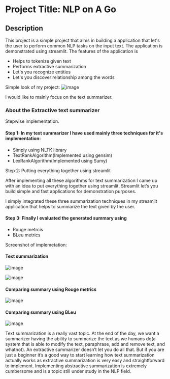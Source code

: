 # Project Title: NLP on A Go 

## Description
This project is a simple project that aims in building a application that let's the user to perform common NLP tasks on the input text. The application is demonstrated using streamlit. The features of the application is

* Helps to tokenize given text
* Performs extractive summarization
* Let's you recognize entities
* Let's you discover relationship among the words

Simple look of my project:
![image](https://user-images.githubusercontent.com/57294417/141646074-181ca735-b7d2-4a28-8928-e14df17575bf.png)

I would like to mainly focus on the text summarizer. 

### About the Extractive text summarizer

Stepwise implementation.

#### Step 1: In my text summarizer I have used mainly three techniques for it's implementation:

 * Simply using NLTK library
 * TextRankAlgorithm(Implemented using gensim)
 * LexRankAlgorithm(Implemented using Sumy)

Step 2: Putting everything together using streamlit

After implementing all these algorithms for text summarization I came up with an idea to put everything together using streamlit. Streamlit let’s you build simple and fast applications for demonstration purposes. 

I simply integrated these three summarization techniques in my streamlit application that helps to summarize the text given by the user.

#### Step 3: Finally I evaluated the generated summary using
* Rouge metrcis
* BLeu metrics

Screenshot of implemetation:

#### Text summarization

![image](https://user-images.githubusercontent.com/57294417/141646331-e414c26b-daf5-4c80-839d-f21d85d4ced1.png)

![image](https://user-images.githubusercontent.com/57294417/141646300-f31d9d24-e59a-423f-941c-7d4b6183d469.png)

#### Comparing summary using Rouge metrics

![image](https://user-images.githubusercontent.com/57294417/141646353-4b01d19f-3ff3-4d88-bd10-b54ce28874d4.png)

#### Comparing summary using BLeu

![image](https://user-images.githubusercontent.com/57294417/141646362-7a1b1ab0-db18-4a67-8575-6b13f52c2369.png)


Text summarization is a really vast topic. At the end of the day, we want a summarizer having the ability to summarize the text as we humans do(a system that is able to modify the text, paraphrase, add and remove text, and whatnot). An extractive summarizer doesn’t let you do all that. But if you are just a beginner it’s a good way to start learning how text summarization actually works as extractive summarization is very easy and straightforward to implement. Implementing abstractive summarization is extremely cumbersome and is a topic still under study in the NLP field. 










